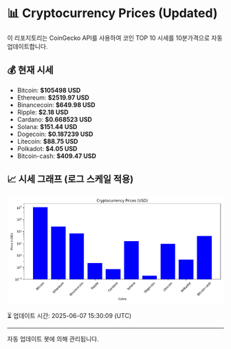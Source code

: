 
# 📊 Cryptocurrency Prices (Updated)

이 리포지토리는 CoinGecko API를 사용하여 코인 TOP 10 시세를 10분가격으로 자동 업데이트합니다.

## 💰 현재 시세
- Bitcoin: **$105498 USD**
- Ethereum: **$2519.97 USD**
- Binancecoin: **$649.98 USD**
- Ripple: **$2.18 USD**
- Cardano: **$0.668523 USD**
- Solana: **$151.44 USD**
- Dogecoin: **$0.187239 USD**
- Litecoin: **$88.75 USD**
- Polkadot: **$4.05 USD**
- Bitcoin-cash: **$409.47 USD**

## 📈 시세 그래프 (로그 스케일 적용)
![Crypto Prices](crypto_prices.png)

⏳ 업데이트 시간: 2025-06-07 15:30:09 (UTC)

---
자동 업데이트 봇에 의해 관리됩니다.
